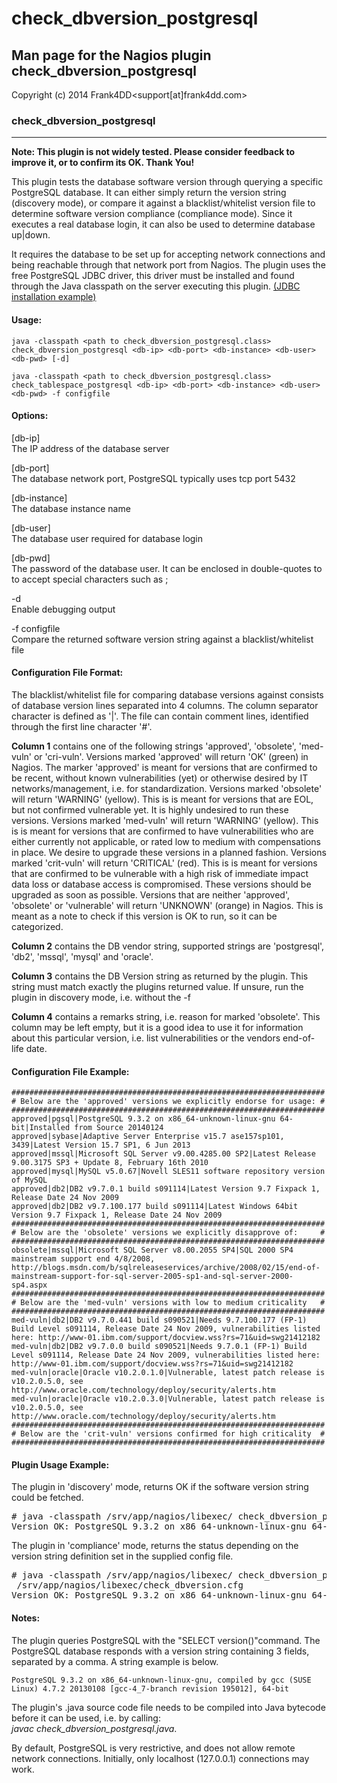 # check_dbversion_postgresql

## Man page for the Nagios plugin check_dbversion_postgresql

Copyright (c) 2014 Frank4DD<support[at]frank4dd.com>

### check_dbversion_postgresql

* * *

**Note: This plugin is not widely tested. Please consider feedback to improve it, or to confirm its OK. Thank You!**

This plugin tests the database software version through querying a specific PostgreSQL database. It can either simply return the version string (discovery mode), or compare it against a blacklist/whitelist version file to determine software version compliance (compliance mode). Since it executes a real database login, it can also be used to determine database up|down.

It requires the database to be set up for accepting network connections and being reachable through that network port from Nagios. The plugin uses the free PostgreSQL JDBC driver, this driver must be installed and found through the Java classpath on the server executing this plugin. [(JDBC installation example)](http://fm4dd.com/database/howto-install-PostgreSQL-jdbc.htm)

#### Usage:

`java -classpath <path to check_dbversion_postgresql.class> check_dbversion_postgresql <db-ip> <db-port> <db-instance> <db-user> <db-pwd> [-d]`  

`java -classpath <path to check_dbversion_postgresql.class> check_tablespace_postgresql <db-ip> <db-port> <db-instance> <db-user> <db-pwd> -f configfile`

#### Options:

[db-ip]  
      The IP address of the database server

[db-port]  
      The database network port, PostgreSQL typically uses tcp port 5432

[db-instance]  
      The database instance name

[db-user]  
      The database user required for database login

[db-pwd]  
      The password of the database user. It can be enclosed in double-quotes to to accept special characters such as ;

-d  
      Enable debugging output

-f configfile  
      Compare the returned software version string against a blacklist/whitelist file

#### Configuration File Format:

The blacklist/whitelist file for comparing database versions against consists of database version lines separated into 4 columns. The column separator character is defined as '|'. The file can contain comment lines, identified through the first line character '#'.

**Column 1** contains one of the following strings 'approved', 'obsolete', 'med-vuln' or 'cri-vuln'. Versions marked 'approved' will return 'OK' (green) in Nagios. The marker 'approved' is meant for versions that are confirmed to be recent, without known vulnerabilities (yet) or otherwise desired by IT networks/management, i.e. for standardization. Versions marked 'obsolete' will return 'WARNING' (yellow). This is is meant for versions that are EOL, but not confirmed vulnerable yet. It is highly undesired to run these versions. Versions marked 'med-vuln' will return 'WARNING' (yellow). This is is meant for versions that are confirmed to have vulnerabilities who are either currently not applicable, or rated low to medium with compensations in place. We desire to upgrade these versions in a planned fashion. Versions marked 'crit-vuln' will return 'CRITICAL' (red). This is is meant for versions that are confirmed to be vulnerable with a high risk of immediate impact data loss or database access is compromised. These versions should be upgraded as soon as possible. Versions that are neither 'approved', 'obsolete' or 'vulnerable' will return 'UNKNOWN' (orange) in Nagios. This is meant as a note to check if this version is OK to run, so it can be categorized.

**Column 2** contains the DB vendor string, supported strings are 'postgresql', 'db2', 'mssql', 'mysql' and 'oracle'.

**Column 3** contains the DB Version string as returned by the plugin. This string must match exactly the plugins returned value. If unsure, run the plugin in discovery mode, i.e. without the -f <file>

**Column 4** contains a remarks string, i.e. reason for marked 'obsolete'. This column may be left empty, but it is a good idea to use it for information about this particular version, i.e. list vulnerabilities or the vendors end-of-life date.

#### Configuration File Example:

    ######################################################################
    # Below are the 'approved' versions we explicitly endorse for usage: #
    ######################################################################
    approved|pgsql|PostgreSQL 9.3.2 on x86_64-unknown-linux-gnu 64-bit|Installed from Source 20140124
    approved|sybase|Adaptive Server Enterprise v15.7 ase157sp101, 3439|Latest Version 15.7 SP1, 6 Jun 2013
    approved|mssql|Microsoft SQL Server v9.00.4285.00 SP2|Latest Release 9.00.3175 SP3 + Update 8, February 16th 2010
    approved|mysql|MySQL v5.0.67|Novell SLES11 software repository version of MySQL
    approved|db2|DB2 v9.7.0.1 build s091114|Latest Version 9.7 Fixpack 1, Release Date 24 Nov 2009
    approved|db2|DB2 v9.7.100.177 build s091114|Latest Windows 64bit Version 9.7 Fixpack 1, Release Date 24 Nov 2009
    ######################################################################
    # Below are the 'obsolete' versions we explicitly disapprove of:     #
    ######################################################################
    obsolete|mssql|Microsoft SQL Server v8.00.2055 SP4|SQL 2000 SP4 mainstream support end 4/8/2008, http://blogs.msdn.com/b/sqlreleaseservices/archive/2008/02/15/end-of-mainstream-support-for-sql-server-2005-sp1-and-sql-server-2000-sp4.aspx
    ######################################################################
    # Below are the 'med-vuln' versions with low to medium criticality   #
    ######################################################################
    med-vuln|db2|DB2 v9.7.0.441 build s090521|Needs 9.7.100.177 (FP-1) Build Level s091114, Release Date 24 Nov 2009, vulnerabilities listed here: http://www-01.ibm.com/support/docview.wss?rs=71&uid=swg21412182
    med-vuln|db2|DB2 v9.7.0.0 build s090521|Needs 9.7.0.1 (FP-1) Build Level s091114, Release Date 24 Nov 2009, vulnerabilities listed here: http://www-01.ibm.com/support/docview.wss?rs=71&uid=swg21412182
    med-vuln|oracle|Oracle v10.2.0.1.0|Vulnerable, latest patch release is v10.2.0.5.0, see http://www.oracle.com/technology/deploy/security/alerts.htm
    med-vuln|oracle|Oracle v10.2.0.3.0|Vulnerable, latest patch release is v10.2.0.5.0, see http://www.oracle.com/technology/deploy/security/alerts.htm
    ######################################################################
    # Below are the 'crit-vuln' versions confirmed for high criticality  #
    ######################################################################

#### Plugin Usage Example:

The plugin in 'discovery' mode, returns OK if the software version string could be fetched.

<pre># java -classpath /srv/app/nagios/libexec/ check_dbversion_postgresql 192.168.1.127 5432 postgres pgsql p0stpass
Version OK: PostgreSQL 9.3.2 on x86_64-unknown-linux-gnu 64-bit|</pre>

The plugin in 'compliance' mode, returns the status depending on the version string definition set in the supplied config file.

<pre># java -classpath /srv/app/nagios/libexec/ check_dbversion_postgresql 192.168.1.127 5432 postgres pgsql p0stpass -f
 /srv/app/nagios/libexec/check_dbversion.cfg
Version OK: PostgreSQL 9.3.2 on x86_64-unknown-linux-gnu 64-bit|Installed from Source 20140124</pre>

#### Notes:

The plugin queries PostgreSQL with the "SELECT version()"command. The PostgreSQL database responds with a version string containing 3 fields, separated by a comma. A string example is below.

`PostgreSQL 9.3.2 on x86_64-unknown-linux-gnu, compiled by gcc (SUSE Linux) 4.7.2 20130108 [gcc-4_7-branch revision 195012], 64-bit`

The plugin's .java source code file needs to be compiled into Java bytecode before it can be used, i.e. by calling:  
_javac check_dbversion_postgresql.java_.

By default, PostgreSQL is very restrictive, and does not allow remote network connections. Initially, only localhost (127.0.0.1) connections may work.
